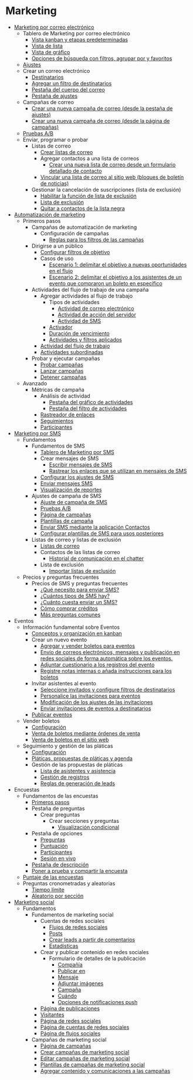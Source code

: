 # Marketing

  * [Marketing por correo electrónico](marketing/email_marketing)
    * Tablero de Marketing por correo electrónico
      * [Vista kanban y etapas predeterminadas](marketing/email_marketing#default-kanban-view-and-stages)
      * [Vista de lista](marketing/email_marketing#list-view)
      * [Vista de gráfico](marketing/email_marketing#graph-view)
      * [Opciones de búsqueda con filtros, agrupar por y favoritos](marketing/email_marketing#filters-group-by-and-favorites-search-options)
    * [Ajustes](marketing/email_marketing#settings)
    * Crear un correo electrónico
      * [Destinatarios](marketing/email_marketing#recipients)
      * [Agregar un filtro de destinatarios](marketing/email_marketing#add-a-recipient-filter)
      * [Pestaña del cuerpo del correo](marketing/email_marketing#mail-body-tab)
      * [Pestaña de ajustes](marketing/email_marketing#settings-tab)
    * Campañas de correo
      * [Crear una nueva campaña de correo (desde la pestaña de ajustes)](marketing/email_marketing#create-new-mailing-campaign-from-settings-tab)
      * [Crear una nueva campaña de correo (desde la página de campañas)](marketing/email_marketing#create-new-mailing-campaign-from-campaigns-page)
    * [Pruebas A/B](marketing/email_marketing#a-b-testing)
    * Enviar, programar o probar
      * Listas de correo
        * [Crear listas de correo](marketing/email_marketing/mailing_lists#create-mailing-lists)
        * Agregar contactos a una lista de correos
          * [Crear una nueva lista de correo desde un formulario detallado de contacto](marketing/email_marketing/mailing_lists#create-new-mailing-list-from-contact-detail-form)
        * [Vincular una lista de correo al sitio web (bloques de boletín de noticias)](marketing/email_marketing/mailing_lists#link-a-mailing-list-to-website-newsletter-blocks)
      * Gestionar la cancelación de suscripciones (lista de exclusión)
        * [Habilitar la función de lista de exclusión](marketing/email_marketing/unsubscriptions#enable-the-blacklist-feature)
        * [Lista de exclusión](marketing/email_marketing/unsubscriptions#blacklist)
        * [Quitar a contactos de la lista negra](marketing/email_marketing/unsubscriptions#unblacklist-contacts)
  * [Automatización de marketing](marketing/marketing_automation)
    * Primeros pasos
      * Campañas de automatización de marketing
        * Configuración de campañas
          * [Reglas para los filtros de las campañas](marketing/marketing_automation/getting_started/first_campaign#campaign-filter-rules)
      * Dirigirse a un público
        * [Configurar filtros de objetivo](marketing/marketing_automation/getting_started/target_audience#configure-target-filters)
        * Casos de uso
          * [Escenario 1: delimitar el objetivo a nuevas oportunidades en el flujo](marketing/marketing_automation/getting_started/target_audience#scenario-1-narrow-target-down-to-new-opportunities-in-the-pipeline)
          * [Escenario 2: delimitar el objetivo a los asistentes de un evento que compraron un boleto en específico](marketing/marketing_automation/getting_started/target_audience#scenario-2-narrow-down-target-to-event-attendees-who-purchased-a-specific-ticket)
      * Actividades del flujo de trabajo de una campaña
        * Agregar actividades al flujo de trabajo
          * Tipos de actividades
            * [Actividad de correo electrónico](marketing/marketing_automation/getting_started/workflow_activities#email-activity)
            * [Actividad de acción del servidor](marketing/marketing_automation/getting_started/workflow_activities#server-action-activity)
            * [Actividad de SMS](marketing/marketing_automation/getting_started/workflow_activities#sms-activity)
          * [Activador](marketing/marketing_automation/getting_started/workflow_activities#trigger)
          * [Duración de vencimiento](marketing/marketing_automation/getting_started/workflow_activities#expiry-duration)
          * [Actividades y filtros aplicados](marketing/marketing_automation/getting_started/workflow_activities#activity-and-applied-filters)
        * [Actividad del flujo de trabajo](marketing/marketing_automation/getting_started/workflow_activities#workflow-activity)
        * [Actividades subordinadas](marketing/marketing_automation/getting_started/workflow_activities#child-activities)
      * Probar y ejecutar campañas
        * [Probar campañas](marketing/marketing_automation/getting_started/testing_running#test-campaigns)
        * [Lanzar campañas](marketing/marketing_automation/getting_started/testing_running#run-campaigns)
        * [Detener campañas](marketing/marketing_automation/getting_started/testing_running#stop-campaigns)
    * Avanzado
      * Métricas de campaña
        * Análisis de actividad
          * [Pestaña del gráfico de actividades](marketing/marketing_automation/advanced/understanding_metrics#activity-graph-tab)
          * [Pestaña del filtro de actividades](marketing/marketing_automation/advanced/understanding_metrics#activity-filter-tab)
        * [Rastreador de enlaces](marketing/marketing_automation/advanced/understanding_metrics#link-tracker)
        * [Seguimientos](marketing/marketing_automation/advanced/understanding_metrics#traces)
        * [Participantes](marketing/marketing_automation/advanced/understanding_metrics#participants)
  * [Marketing por SMS](marketing/sms_marketing)
    * Fundamentos
      * Fundamentos de SMS
        * [Tablero de Marketing por SMS](marketing/sms_marketing/essentials/sms_essentials#sms-marketing-dashboard)
        * Crear mensajes de SMS
          * [Escribir mensajes de SMS](marketing/sms_marketing/essentials/sms_essentials#writing-sms-messages)
          * [Rastrear los enlaces que se utilizan en mensajes de SMS](marketing/sms_marketing/essentials/sms_essentials#track-links-used-in-sms-messages)
        * [Configurar los ajustes de SMS](marketing/sms_marketing/essentials/sms_essentials#adjust-sms-settings)
        * [Enviar mensajes SMS](marketing/sms_marketing/essentials/sms_essentials#send-sms-messages)
        * [Visualización de reportes](marketing/sms_marketing/essentials/sms_essentials#visualize-reports)
      * Ajustes de campaña de SMS
        * [Ajuste de campaña de SMS](marketing/sms_marketing/essentials/sms_campaign_settings#sms-campaign-setting)
        * [Pruebas A/B](marketing/sms_marketing/essentials/sms_campaign_settings#a-b-tests)
        * [Página de campañas](marketing/sms_marketing/essentials/sms_campaign_settings#campaigns-page)
        * [Plantillas de campaña](marketing/sms_marketing/essentials/sms_campaign_settings#campaign-templates)
        * [Enviar SMS mediante la aplicación Contactos](marketing/sms_marketing/essentials/sms_campaign_settings#sending-smss-through-the-contacts-app)
        * [Configurar plantillas de SMS para usos posteriores](marketing/sms_marketing/essentials/sms_campaign_settings#set-up-sms-templates-for-future-use)
      * Listas de correo y listas de exclusión
        * [Listas de correo](marketing/sms_marketing/essentials/mailing_lists_blacklists#mailing-lists)
        * Contactos de las listas de correo
          * [Historial de comunicación en el chatter](marketing/sms_marketing/essentials/mailing_lists_blacklists#communication-history-in-the-chatter)
        * Lista de exclusión
          * [Importar listas de exclusión](marketing/sms_marketing/essentials/mailing_lists_blacklists#importing-blacklists)
    * Precios y preguntas frecuentes
      * Precios de SMS y preguntas frecuentes
        * [¿Qué necesito para enviar SMS?](marketing/sms_marketing/pricing/pricing_and_faq#what-do-i-need-to-send-smss)
        * [¿Cuántos tipos de SMS hay?](marketing/sms_marketing/pricing/pricing_and_faq#how-many-types-of-smss-are-there)
        * [¿Cuánto cuesta enviar un SMS?](marketing/sms_marketing/pricing/pricing_and_faq#how-much-does-it-cost-to-send-an-sms)
        * [Cómo comprar créditos](marketing/sms_marketing/pricing/pricing_and_faq#how-to-buy-credits)
        * [Más preguntas comunes](marketing/sms_marketing/pricing/pricing_and_faq#more-common-questions)
  * Eventos
    * Información fundamental sobre Eventos
      * [Conceptos y organización en kanban](marketing/events/event_essentials#kanban-concepts-and-organization)
      * Crear un nuevo evento
        * [Agregar y vender boletos para eventos](marketing/events/event_essentials#add-and-sell-event-tickets)
        * [Envío de correos electrónicos, mensajes y publicación en redes sociales de forma automática sobre los eventos.](marketing/events/event_essentials#send-automated-emails-text-and-social-posts-to-event-attendees)
        * [Adjuntar cuestionario a los registros del evento](marketing/events/event_essentials#attach-a-questionnaire-to-event-registrations)
        * [Registre notas internas o añada instrucciones para los boletos](marketing/events/event_essentials#log-internal-notes-or-add-ticket-instructions)
      * Invitar asistentes al evento
        * [Seleccione invitados y configure filtros de destinatarios](marketing/events/event_essentials#select-invitees-and-configure-recipient-filters)
        * [Personalice las invitaciones para eventos](marketing/events/event_essentials#build-a-custom-event-invite)
        * [Modificación de los ajustes de las invitaciones](marketing/events/event_essentials#modify-event-invite-settings)
        * [Enviar invitaciones de eventos a destinatarios](marketing/events/event_essentials#send-event-invitations-to-recipients)
      * [Publicar eventos](marketing/events/event_essentials#publish-events)
    * Vender boletos
      * [Configuración](marketing/events/sell_tickets#configuration)
      * [Venta de boletos mediante órdenes de venta](marketing/events/sell_tickets#sell-tickets-through-sales-orders)
      * [Venta de boletos en el sitio web](marketing/events/sell_tickets#sell-tickets-through-the-website)
    * Seguimiento y gestión de las pláticas
      * [Configuración](marketing/events/track_manage_talks#configuration)
      * [Pláticas, propuestas de pláticas y agenda](marketing/events/track_manage_talks#talks-talk-proposals-and-agenda)
      * Gestión de las propuestas de pláticas
        * [Lista de asistentes y asistencia](marketing/events/track_manage_talks#attendees-list-and-attendance)
        * [Gestión de registros](marketing/events/track_manage_talks#manage-registrations)
        * [Reglas de generación de leads](marketing/events/track_manage_talks#lead-generation-rules)
  * Encuestas
    * Fundamentos de las encuestas
      * [Primeros pasos](marketing/surveys/create#getting-started)
      * Pestaña de preguntas
        * Crear preguntas
          * Crear secciones y preguntas
            * [Visualización condicional](marketing/surveys/create#conditional-display)
      * Pestaña de opciones
        * [Preguntas](marketing/surveys/create#questions)
        * [Puntuación](marketing/surveys/create#scoring)
        * [Participantes](marketing/surveys/create#candidates)
        * [Sesión en vivo](marketing/surveys/create#live-session)
      * [Pestaña de descripción](marketing/surveys/create#description-tab)
      * [Poner a prueba y compartir la encuesta](marketing/surveys/create#test-and-share-the-survey)
    * [Puntaje de las encuestas](marketing/surveys/scoring)
    * Preguntas cronometradas y aleatorias
      * [Tiempo límite](marketing/surveys/time_random#time-limit)
      * [Aleatorio por sección](marketing/surveys/time_random#randomized-selection)
  * [Marketing social](marketing/social_marketing)
    * Fundamentos
      * Fundamentos de marketing social
        * Cuentas de redes sociales
          * [Flujos de redes sociales](marketing/social_marketing/essentials/social_essentials#social-media-streams)
          * [Posts](marketing/social_marketing/essentials/social_essentials#posts)
          * [Crear leads a partir de comentarios](marketing/social_marketing/essentials/social_essentials#create-leads-from-comments)
          * [Estadísticas](marketing/social_marketing/essentials/social_essentials#insights)
        * Crear y publicar contenido en redes sociales
          * Formulario de detalles de la publicación
            * [Compañía](marketing/social_marketing/essentials/social_essentials#company)
            * [Publicar en](marketing/social_marketing/essentials/social_essentials#post-on)
            * [Mensaje](marketing/social_marketing/essentials/social_essentials#message)
            * [Adjuntar imágenes](marketing/social_marketing/essentials/social_essentials#attach-images)
            * [Campaña](marketing/social_marketing/essentials/social_essentials#campaign)
            * [Cuándo](marketing/social_marketing/essentials/social_essentials#when)
            * [Opciones de notificaciones push](marketing/social_marketing/essentials/social_essentials#push-notification-options)
        * [Página de publicaciones](marketing/social_marketing/essentials/social_essentials#posts-page)
        * [Visitantes](marketing/social_marketing/essentials/social_essentials#visitors)
        * [Página de redes sociales](marketing/social_marketing/essentials/social_essentials#social-media-page)
        * [Página de cuentas de redes sociales](marketing/social_marketing/essentials/social_essentials#social-accounts-page)
        * [Página de flujos sociales](marketing/social_marketing/essentials/social_essentials#social-streams-page)
      * Campañas de marketing social
        * [Página de campañas](marketing/social_marketing/essentials/social_campaigns#campaigns-page)
        * [Crear campañas de marketing social](marketing/social_marketing/essentials/social_campaigns#create-social-marketing-campaigns)
        * [Editar campañas de marketing social](marketing/social_marketing/essentials/social_campaigns#edit-social-marketing-campaigns)
        * [Plantillas de campañas de marketing social](marketing/social_marketing/essentials/social_campaigns#social-marketing-campaign-templates)
        * [Agregar contenido y comunicaciones a las campañas](marketing/social_marketing/essentials/social_campaigns#add-content-and-communications-to-campaigns)

